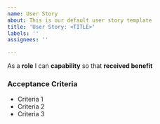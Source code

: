 ```yaml
---
name: User Story
about: This is our default user story template
title: 'User Story: <TITLE>'
labels: ''
assignees: ''

---
```


As a **role** I can **capability** so that **received benefit**

### Acceptance Criteria

- Criteria 1
- Criteria 2
- Criteria 3
